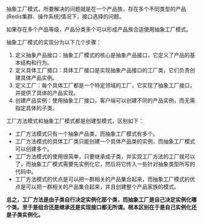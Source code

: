 抽象工厂模式，所要解决的问题就是在一个产品族，存在多个不同类型的产品(Redis集群、操作系统)情况下，接口选择的问题。

如果存在多个产品等级，产品分类多个可以形成产品族合适使用抽象工厂模式。

抽象工厂模式的实现分为以下几个步骤：<br>
1. 定义抽象产品接口：抽象工厂模式的核心是抽象产品接口，它定义了产品的基本结构和行为。
2. 定义具体工厂接口：具体工厂接口是实现抽象产品接口的工厂类，它们负责创建具体产品实例。
3. 定义工厂：每个具体工厂都是一个特定领域的工厂，它实现了抽象工厂接口，并提供了具体的产品实现。
4. 创建产品实例：使用抽象工厂接口，客户端可以创建不同的产品实例，而无需指定具体的子类。

工厂方法模式和抽象工厂模式都是创建型模式，区别如下：
* 工厂方法模式只有一个抽象产品类，而抽象工厂模式有多个。
* 工厂方法模式的具体工厂类只能创建一个具体产品类的实例，而抽象工厂模式可以创建多个。
* 工厂方法模式的使用很简单，只要继承成子类，并实现工厂方法的工厂就可以了，而抽象工厂模式需要先实例化它，然后将它传入一些针对抽象类型所写的代码中。
* 工厂方法模式的优点是可以把一群相关的产品集合起来，而抽象工厂模式的优点是可以把一群相关的产品集合起来，并且创建整个产品家族的模式。

**总之，工厂方法是由子类自行决定实例化那个类，而抽象工厂是自己决定实例化哪个类。至于是组合还是继承还是实现接口都无所谓。根本区别在于是自己实例化还是子类实例化。**
